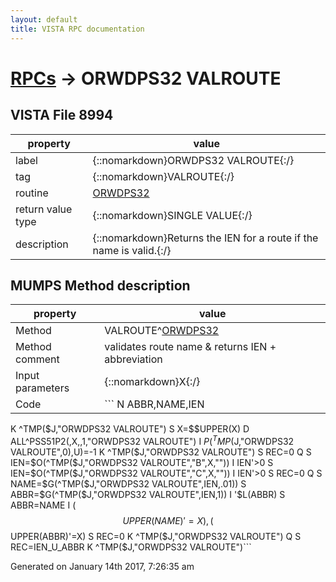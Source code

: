 ```yaml
---
layout: default
title: VISTA RPC documentation
---
```




# [RPCs](TableOfContent.md) &#8594; ORWDPS32 VALROUTE 


 ## VISTA File 8994
 property | value 
--- | --- 
 label | {::nomarkdown}ORWDPS32 VALROUTE{:/}
 tag | {::nomarkdown}VALROUTE{:/}
 routine | [ORWDPS32](http://code.osehra.org/dox/Routine_ORWDPS32_source.html)
 return value type | {::nomarkdown}SINGLE VALUE{:/}
 description | {::nomarkdown}Returns the IEN for a route if the name is valid.{:/}


## MUMPS Method description

 property | value 
 --- | --- 
 Method | VALROUTE^[ORWDPS32](http://code.osehra.org/dox/Routine_ORWDPS32_source.html)
 Method comment | validates route name & returns IEN + abbreviation
 Input parameters | {::nomarkdown}X{:/}
 Code | ```  N ABBR,NAME,IEN
 K ^TMP($J,"ORWDPS32 VALROUTE")
 S X=$$UPPER(X)
 D ALL^PSS51P2(,X,,1,"ORWDPS32 VALROUTE")
 I $P(^TMP($J,"ORWDPS32 VALROUTE",0),U)=-1 K ^TMP($J,"ORWDPS32 VALROUTE") S REC=0 Q
 S IEN=$O(^TMP($J,"ORWDPS32 VALROUTE","B",X,""))
 I IEN'>0 S IEN=$O(^TMP($J,"ORWDPS32 VALROUTE","C",X,""))
 I IEN'>0 S REC=0 Q
 S NAME=$G(^TMP($J,"ORWDPS32 VALROUTE",IEN,.01))
 S ABBR=$G(^TMP($J,"ORWDPS32 VALROUTE",IEN,1))
 I '$L(ABBR) S ABBR=NAME
 I ($$UPPER(NAME)'=X),($$UPPER(ABBR)'=X) S REC=0 K ^TMP($J,"ORWDPS32 VALROUTE") Q
 S REC=IEN_U_ABBR
 K ^TMP($J,"ORWDPS32 VALROUTE")```




 Generated on January 14th 2017, 7:26:35 am